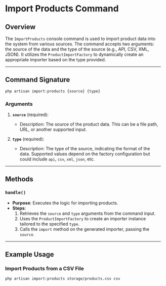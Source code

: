 # Import Products Command

## Overview
The `ImportProducts` console command is used to import product data into the system from various sources. The command accepts two arguments: the source of the data and the type of the source (e.g., API, CSV, XML, JSON). It utilizes the `ProductImportFactory` to dynamically create an appropriate importer based on the type provided.

---

## Command Signature
```bash
php artisan import:products {source} {type}
```

### Arguments
1. **`source`** (required):  
   - Description: The source of the product data. This can be a file path, URL, or another supported input.  

2. **`type`** (required):  
   - Description: The type of the source, indicating the format of the data. Supported values depend on the factory configuration but could include `api`, `csv`, `xml`, `json`, etc.  

---

## Methods

### `handle()`
- **Purpose**: Executes the logic for importing products.
- **Steps**:
  1. Retrieves the `source` and `type` arguments from the command input.
  2. Uses the `ProductImportFactory` to create an importer instance tailored to the specified `type`.
  3. Calls the `import` method on the generated importer, passing the `source`.

---

## Example Usage
### Import Products from a CSV File
```bash
php artisan import:products storage/products.csv csv
```
